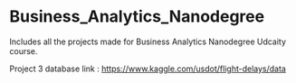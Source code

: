 # Business_Analytics_Nanodegree
Includes all the projects made for Business Analytics Nanodegree Udcaity course.

Project 3 database link :  https://www.kaggle.com/usdot/flight-delays/data
